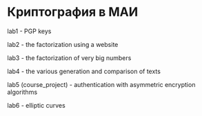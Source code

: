 # Криптография в МАИ


lab1 - PGP keys

lab2 - the factorization using a website

lab3 - the factorization of very big numbers

lab4 - the various generation and comparison of texts

lab5 (course_project) - authentication with asymmetric encryption algorithms

lab6 - elliptic curves
